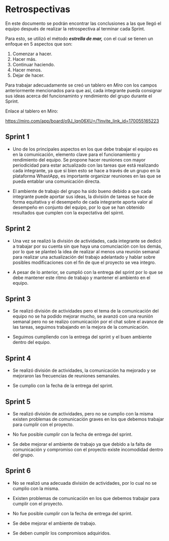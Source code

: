 # Retrospectivas

En este documento se podrán encontrar las conclusiones a las que llegó el equipo después de realizar la retrospectiva al terminar cada Sprint. 

Para esto, se utilizó el método **_estrella de mar,_** con el cual se tienen un enfoque en 5 aspectos que son:

1. Comenzar a hacer.
2. Hacer más.
3. Continuar haciendo.
4. Hacer menos.
5. Dejar de hacer.

Para trabajar adecuadamente se creó un tablero en *Miro* con los campos anteriormente mencionados para que así, cada integrante pueda consignar sus ideas acerca del funcionaminto y rendimiento del grupo durante el Sprint.  

Enlace al tablero en Miro:

https://miro.com/app/board/o9J_lqn06XU=/?invite_link_id=170055165223

## Sprint 1

* Uno de los principales aspectos en los que debe trabajar el equipo es en la comunicación, elemento clave para el funcionamiento y rendimiento del equipo. Se propone hacer reuniones con mayor periodicidad para estar actualizado con las tareas que está realizando cada integrante, ya que si bien esto se hace a través de un grupo en la plataforma WhastApp, es importante organizar reuniones en las que se pueda entablar una comunicación directa.

* El ambiente de trabajo del grupo ha sido bueno debido a que cada integrante puede aportar sus ideas, la división de tareas se hace de forma equitativa y el desempeño de cada integrante aporta valor al desempeño en conjunto del equipo, por lo que se han obtenido resultados que cumplen con la expectativa del spirnt.   

## Sprint 2

* Una vez se realizó la división de actividades, cada integrante se dedicó a trabajar por su cuenta sin que haya una comunciación con los demás, por lo que se planteó la idea de realizar al menos una reunión semanal para realizar una actualización del trabajo adelantado y hablar sobre posibles modificaciones con el fin de que el proyecto se vea integro. 

* A pesar de lo anterior, se cumplió con la entrega del sprint por lo que se debe mantener este ritmo de trabajo y mantener el ambiento en el equipo. 

## Sprint 3

* Se realizó división de actividades pero el tema de la comunicación del equipo no se ha podido mejorar mucho, se avanzó con una reunión semanal pero no se realizo comunicación por el chat sobre el avance de las tareas, seguimos trabajando en la mejora de la comunicación.

* Seguimos cumpliendo con la entrega del sprint y el buen ambiente dentro del equipo.

## Sprint 4

* Se realizó división de actividades, la comunicación ha mejorado y se mejoraron las frecuencias de reuniones semanales.

* Se cumplio con la fecha de la entrega del sprint.

## Sprint 5

* Se realizó división de actividades, pero no se cumplio con la misma existen problemas de comunicación graves en los que debemos trabajar para cumplir con el proyecto.

* No fue posible cumplir con la fecha de entrega del sprint.

* Se debe mejorar el ambiente de trabajo ya que debido a la falta de comunicación y compromiso con el proyecto existe incomodidad dentro del grupo.

## Sprint 6

* No se realizó una adecuada división de actividades, por lo cual no se cumplio con la misma.

* Existen problemas de comunicación en los que debemos trabajar para cumplir con el proyecto.

* No fue posible cumplir con la fecha de entrega del sprint.

* Se debe mejorar el ambiente de trabajo.

* Se deben cumplir los compromisos adquiridos.